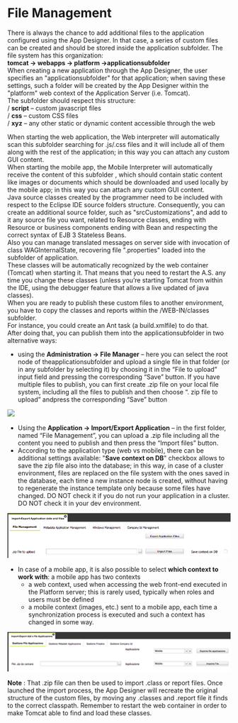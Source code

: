# File Management

There is always the chance to add additional files to the application configured using the App Designer. In that case, a series of custom files can be created and should be stored inside the application subfolder. The file system has this organization:  
**tomcat -&gt; webapps -&gt; platform -&gt;applicationsubfolder**  
When creating a new application through the App Designer, the user specifies an "applicationsubfolder" for that application; when saving these settings, such a folder will be created by the App Designer within the "platform" web context of the Application Server \(i.e. Tomcat\).  
The subfolder should respect this structure:  
/ **script** – custom javascript files  
/ **css** – custom CSS files  
/ **xyz** – any other static or dynamic content accessible through the web

When starting the web application, the Web interpreter will automatically scan this subfolder searching for .js/.css files and it will include all of them along with the rest of the application; in this way you can attach any custom GUI content.  
When starting the mobile app, the Mobile Interpreter will automatically receive the content of this subfolder , which should contain static content like images or documents which should be downloaded and used locally by the mobile app; in this way you can attach any custom GUI content.  
Java source classes created by the programmer need to be included with respect to the Eclipse IDE source folders structure. Consequently, you can create an additional source folder, such as "srcCustomizations", and add to it any source file you want, related to Resource classes, ending with Resource or business components ending with Bean and respecting the correct syntax of EJB 3 Stateless Beans.  
Also you can manage translated messages on server side with invocation of class WAGInternalState, recovering file ".properties" loaded into the subfolder of application.  
These classes will be automatically recognized by the web container \(Tomcat\) when starting it. That means that you need to restart the A.S. any time you change these classes \(unless you’re starting Tomcat from within the IDE, using the debugger feature that allows a live updated of java classes\).  
When you are ready to publish these custom files to another environment, you have to copy the classes and reports within the /WEB-IN/classes subfolder.  
For instance, you could create an Ant task \(a build.xmlfile\) to do that.  
After doing that, you can publish them into the applicationsubfolder in two alternative ways:

* using the  **Administration -&gt; File Manager**  – here you can select the root node of theapplicationsubfolder and upload a single file in that folder \(or in any subfolder by selecting it\) by choosing it in the “File to upload” input field and pressing the corresponding “Save” button. If you have multiple files to publish, you can first create .zip file on your local file system, including all the files to publish and then choose “. zip file to upload” andpress the corresponding “Save” button

![](http://4wsplatform.org/wp-content/uploads/2018/01/filemanager.png)

* Using the  **Application -&gt; Import/Export Application**  – in the first folder, named “File Management”, you can upload a .zip file including all the content you need to publish and then press the “Import files” button. 
* According to the application type \(web vs mobile\), there can be additional settings available: "**Save context on DB**" checkbox allows to save the zip file also into the database; in this way, in case of a cluster environment, files are replaced on the file system with the ones saved in the database, each time a new instance node is created, without having to regenerate the instance template only because some files have changed. DO NOT check it if you do not run your application in a cluster. DO NOT check it in your dev environment.

![](../.gitbook/assets/schermata-2021-02-16-alle-16.55.02.png)

* In case of a mobile app, it is also possible to select **which context to work with**: a mobile app has two contexts
  * a web context, used when accessing the web front-end executed in the Platform server; this is rarely used, typically when roles and users must be defined
  * a mobile context \(images, etc.\) sent to a mobile app, each time a synchronization process is executed  and such a context has changed in some way.

![](../.gitbook/assets/schermata-2021-02-16-alle-16.54.31.png)



**Note** : That .zip file can then be used to import .class or report files. Once launched the import process, the App Designer will recreate the original structure of the custom files, by moving any .classes and .report file it finds to the correct classpath. Remember to restart the web container in order to make Tomcat able to find and load these classes.


